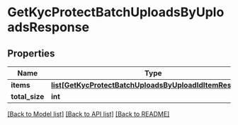 # GetKycProtectBatchUploadsByUploadsResponse

## Properties
Name | Type | Description | Notes
------------ | ------------- | ------------- | -------------
**items** | [**list[GetKycProtectBatchUploadsByUploadIdItemResponse]**](GetKycProtectBatchUploadsByUploadIdItemResponse.md) |  | [optional] 
**total_size** | **int** |  | [optional] 

[[Back to Model list]](../README.md#documentation-for-models) [[Back to API list]](../README.md#documentation-for-api-endpoints) [[Back to README]](../README.md)

